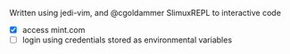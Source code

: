 Written using jedi-vim, and @cgoldammer SlimuxREPL to interactive code

- [x] access mint.com
- [ ] login using credentials stored as environmental variables
